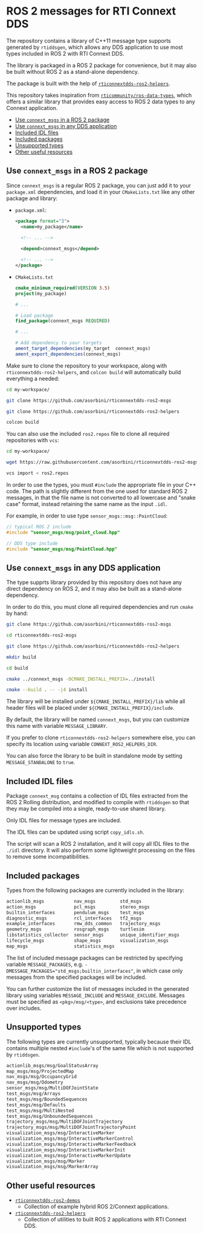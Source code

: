 # ROS 2 messages for RTI Connext DDS

The repository contains a library of C++11 message type supports generated by
`rtiddsgen`, which allows any DDS application to use most types included in ROS 2
with RTI Connext DDS.

The library is packaged in a ROS 2 package for convenience, but it may also be
built without ROS 2 as a stand-alone dependency.

The package is built with the help of [`rticonnextdds-ros2-helpers`](https://github.com/asorbini/rticonnextdds-ros2-helpers).

This repository takes inspiration from [`rticommunity/ros-data-types`](https://github.com/rticommunity/ros-data-types),
which offers a similar library that provides easy access to ROS 2 data types to
any Connext application.

- [Use `connext_msgs` in a ROS 2 package](#use-connext_msgs-in-a-ros-2-package)
- [Use `connext_msgs` in any DDS application](#use-connext_msgs-in-any-dds-application)
- [Included IDL files](#included-idl-files)
- [Included packages](#included-packages)
- [Unsupported types](#unsupported-types)
- [Other useful resources](#other-useful-resources)

## Use `connext_msgs` in a ROS 2 package

Since `connext_msgs` is a regular ROS 2 package, you can just add it to your
`package.xml` dependencies, and load it in your `CMakeLists.txt` like any other
package and library:

- `package.xml`:

  ```xml
  <package format="3">
    <name>my_package</name>
    
    <!-- ... -->

    <depend>connext_msgs</depend>
  
    <!-- ... -->
  </package>
  ```

- `CMakeLists.txt`

  ```cmake
  cmake_minimum_required(VERSION 3.5)
  project(my_package)

  # ...

  # Load package
  find_package(connext_msgs REQUIRED)

  # ...

  # Add dependency to your targets
  ament_target_dependencies(my_target  connext_msgs)
  ament_export_dependencies(connext_msgs)

  ```

Make sure to clone the repository to your workspace, along with `rticonnextdds-ros2-helpers`,
and `colcon build` will automatically build everything a needed:

```sh
cd my-workspace/

git clone https://github.com/asorbini/rticonnextdds-ros2-msgs

git clone https://github.com/asorbini/rticonnextdds-ros2-helpers

colcon build
```

You can also use the included `ros2.repos` file to clone all required repositories
with `vcs`:

```sh
cd my-workspace/

wget https://raw.githubusercontent.com/asorbini/rticonnextdds-ros2-msgs/master/ros2.repos

vcs import < ros2.repos
```

In order to use the types, you must `#include` the appropriate file in your C++
code. The path is slightly different from the one used for standard ROS 2 messages,
in that the file name is not converted to all lowercase and "snake case" format,
instead retaining the same name as the input `.idl`.

For example, in order to use type `sensor_msgs::msg::PointCloud`:

```cpp
// typical ROS 2 include
#include "sensor_msgs/msg/point_cloud.hpp"

// DDS type include
#include "sensor_msgs/msg/PointCloud.hpp"
```

## Use `connext_msgs` in any DDS application

The type supprts library provided by this repository does not have any direct
dependency on ROS 2, and it may also be built as a stand-alone dependency.

In order to do this, you must clone all required dependencies and run `cmake`
by hand:

```sh
git clone https://github.com/asorbini/rticonnextdds-ros2-msgs

cd rticonnextdds-ros2-msgs

git clone https://github.com/asorbini/rticonnextdds-ros2-helpers

mkdir build

cd build

cmake ../connext_msgs -DCMAKE_INSTALL_PREFIX=../install

cmake --build . -- -j4 install
```

The library will be installed under `${CMAKE_INSTALL_PREFIX}/lib` while all
header files will be placed under `${CMAKE_INSTALL_PREFIX}/include`.

By default, the library will be named `connext_msgs`, but you can customize
this name with variable `MESSAGE_LIBRARY`.

If you prefer to clone `rticonnextdds-ros2-helpers` somewhere else, you can specify
its location using variable `CONNEXT_ROS2_HELPERS_DIR`.

You can also force the library to be built in standalone mode by setting
`MESSAGE_STANDALONE` to `true`.

## Included IDL files

Package `connext_msg` contains a collection of IDL files extracted from the
ROS 2 Rolling distribution, and modified to compile with `rtiddsgen` so that
they may be compiled into a single, ready-to-use shared library.

Only IDL files for message types are included.

The IDL files can be updated using script `copy_idls.sh`.

The script will scan a ROS 2 installation, and it will copy all IDL files
to the `./idl` directory. It will also perform some lightweight processing on
the files to remove some incompatibilities.

## Included packages

Types from the following packages are currently included in the library:

```txt
actionlib_msgs           nav_msgs         std_msgs
action_msgs              pcl_msgs         stereo_msgs
builtin_interfaces       pendulum_msgs    test_msgs
diagnostic_msgs          rcl_interfaces   tf2_msgs
example_interfaces       rmw_dds_common   trajectory_msgs
geometry_msgs            rosgraph_msgs    turtlesim
libstatistics_collector  sensor_msgs      unique_identifier_msgs
lifecycle_msgs           shape_msgs       visualization_msgs
map_msgs                 statistics_msgs
```

The list of included message packages can be restricted by specifying variable
`MESSAGE_PACKAGES`, e.g. `-DMESSAGE_PACKAGES="std_msgs;builtin_interfaces"`, in
which case only messages from the specified packages will be included.

You can further customize the list of messages included in the generated
library using variables `MESSAGE_INCLUDE` and `MESSAGE_EXCLUDE`. Messages must
be specified as `<pkg>/msg/<type>`, and exclusions take precedence over includes.

## Unsupported types

The following types are currently unsupported, typically because their IDL
contains multiple nested `#include`'s of the same file which is not
supported by `rtiddsgen`.

```txt
actionlib_msgs/msg/GoalStatusArray
map_msgs/msg/ProjectedMap
nav_msgs/msg/OccupancyGrid
nav_msgs/msg/Odometry
sensor_msgs/msg/MultiDOFJointState
test_msgs/msg/Arrays
test_msgs/msg/BoundedSequences
test_msgs/msg/Defaults
test_msgs/msg/MultiNested
test_msgs/msg/UnboundedSequences
trajectory_msgs/msg/MultiDOFJointTrajectory
trajectory_msgs/msg/MultiDOFJointTrajectoryPoint
visualization_msgs/msg/InteractiveMarker
visualization_msgs/msg/InteractiveMarkerControl
visualization_msgs/msg/InteractiveMarkerFeedback
visualization_msgs/msg/InteractiveMarkerInit
visualization_msgs/msg/InteractiveMarkerUpdate
visualization_msgs/msg/Marker
visualization_msgs/msg/MarkerArray
```

## Other useful resources

- [`rticonnextdds-ros2-demos`](https://github.com/asorbini/rticonnextdds-ros2-demos)
  - Collection of example hybrid ROS 2/Connext applications.
- [`rticonnextdds-ros2-helpers`](https://github.com/asorbini/rticonnextdds-ros2-helpers)
  - Collection of utilities to built ROS 2 applications with RTI Connext DDS.
